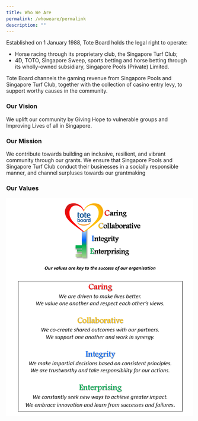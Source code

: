 ```yaml
---
title: Who We Are
permalink: /whoweare/permalink
description: ""
---
```


Established on 1 January 1988, Tote Board holds the legal right to operate:

* Horse racing through its proprietary club, the Singapore Turf Club;
* 4D, TOTO, Singapore Sweep, sports betting and horse betting through its wholly-owned subsidiary, Singapore Pools (Private) Limited.

Tote Board channels the gaming revenue from Singapore Pools and Singapore Turf Club, together with the collection of casino entry levy, to support worthy causes in the community.

### Our Vision
We uplift our community by Giving Hope to vulnerable groups and Improving Lives of all in Singapore.

### Our Mission
We contribute towards building an inclusive, resilient, and vibrant community through our grants. We ensure that Singapore Pools and Singapore Turf Club conduct their businesses in a socially responsible manner, and channel surpluses towards our grantmaking

### Our Values
![](/images/values.png)